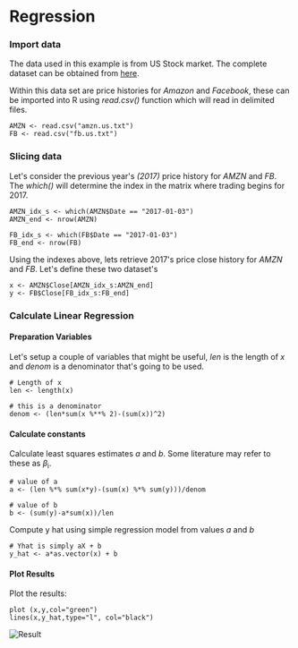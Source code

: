 # Regression


### Import data

The data used in this example is from US Stock market. The complete dataset can be obtained from [here](https://www.kaggle.com/borismarjanovic/price-volume-data-for-all-us-stocks-etfs).

Within this data set are price histories for *Amazon* and *Facebook*, these can be imported into R using *read.csv()* function which will read in delimited files.
```
AMZN <- read.csv("amzn.us.txt")
FB <- read.csv("fb.us.txt")
```
### Slicing data
Let's consider the previous year's *(2017)* price history for *AMZN* and *FB*. The *which()* will determine the index in the matrix where trading begins for 2017.
```
AMZN_idx_s <- which(AMZN$Date == "2017-01-03")
AMZN_end <- nrow(AMZN)

FB_idx_s <- which(FB$Date == "2017-01-03")
FB_end <- nrow(FB)
```
Using the indexes above, lets retrieve 2017's price close history for *AMZN* and *FB*. Let's define these two dataset's 
```
x <- AMZN$Close[AMZN_idx_s:AMZN_end]
y <- FB$Close[FB_idx_s:FB_end]
```

### Calculate Linear Regression

#### Preparation Variables
Let's setup a couple of variables that might be useful, *len* is the length of *x* and *denom* is a denominator that's going to be used.
```
# Length of x
len <- length(x)

# this is a denominator
denom <- (len*sum(x %**% 2)-(sum(x))^2)
```

#### Calculate constants
Calculate least squares estimates *a* and *b*. Some literature may refer to these as $\beta$<sub>i</sub>.
```
# value of a
a <- (len %*% sum(x*y)-(sum(x) %*% sum(y)))/denom

# value of b
b <- (sum(y)-a*sum(x))/len
```
Compute y hat using simple regression model from values *a* and *b*
```
# Yhat is simply aX + b
y_hat <- a*as.vector(x) + b
```

#### Plot Results
Plot the results:
```
plot (x,y,col="green")
lines(x,y_hat,type="l", col="black")

```
![Result](http://i.imgur.com/is5V6JI.png?1 "Result")
